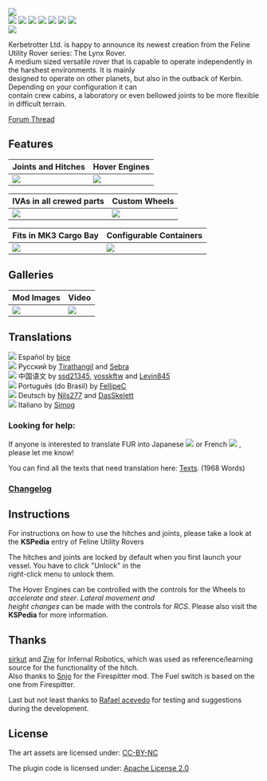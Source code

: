 ![](http://i.imgur.com/HYWMzVh.png)  
![](https://i.imgur.com/pCUz5E2.png) ![](http://i.imgur.com/cXO4NUi.png) ![](http://i.imgur.com/mFRcn0a.png) ![](http://i.imgur.com/JyqfJ1P.png) ![](https://i.imgur.com/bYvpByj.png) ![](http://i.imgur.com/SuHOnKm.png) ![](https://i.imgur.com/qg9rZcs.png)  
![](https://i.imgur.com/De1xAAr.png)

Kerbetrotter Ltd. is happy to announce its newest creation from the Feline Utility Rover series: The Lynx Rover.  
A medium sized versatile rover that is capable to operate independently in the harshest environments. It is mainly  
designed to operate on other planets, but also in the outback of Kerbin. Depending on your configuration it can  
contain crew cabins, a laboratory or even bellowed joints to be more flexible in difficult terrain.  

[Forum Thread](http://forum.kerbalspaceprogram.com/index.php?/topic/155344-1) 

<!---![](http://i.imgur.com/O762Vfm.png)--->

## Features 
| **Joints and Hitches** | **Hover Engines** |
| --- | --- |
| ![](https://i.imgur.com/SCRvDGp.png) | ![](https://i.imgur.com/3964qdW.png) |

| **IVAs in all crewed parts** | **Custom Wheels** |
| --- | --- |
| ![](https://i.imgur.com/9PlNz1W.png) | ![](https://i.imgur.com/jSagDaW.png) |

| **Fits in MK3 Cargo Bay** | **Configurable Containers** |
| --- | --- |
| ![](https://i.imgur.com/LwO6Sua.png) | ![](https://i.imgur.com/YjXvbXj.png) |


<!---![](http://i.imgur.com/O762Vfm.png)--->

## Galleries 
| **Mod Images** | **Video** |
| --- | --- |
| [![](https://i.imgur.com/GLoSHTT.png)](http://imgur.com/a/fOPRK) | [![](https://i.imgur.com/NALenYi.png)](https://www.youtube.com/watch?v=nMHhR1amxVc)   |




<!---![](http://i.imgur.com/O762Vfm.png)--->  
## Translations  
![](http://i.imgur.com/cXO4NUi.png) Español by [bice](http://forum.kerbalspaceprogram.com/index.php?/profile/152599-bice/)  
![](http://i.imgur.com/mFRcn0a.png) Русский by [Tirathangil](https://github.com/Tirathangil) and [Sebra](https://forum.kerbalspaceprogram.com/index.php?/profile/174461-sebra/)  
![](http://i.imgur.com/JyqfJ1P.png) 中国语文 by [ssd21345](http://forum.kerbalspaceprogram.com/index.php?/profile/146209-ssd21345/), [vosskftw](http://forum.kerbalspaceprogram.com/index.php?/profile/175031-vosskftw/) and [Levin845](http://forum.kerbalspaceprogram.com/index.php?/profile/176530-levin845/)  
![](https://i.imgur.com/bYvpByj.png) Português (do Brasil) by [FellipeC](http://forum.kerbalspaceprogram.com/index.php?/profile/77983-fellipec/)  
![](http://i.imgur.com/SuHOnKm.png) Deutsch by [Nils277](http://forum.kerbalspaceprogram.com/index.php?/profile/122414-nils277/) and [DasSkelett](https://github.com/DasSkelett)  
![](https://i.imgur.com/qg9rZcs.png) Italiano by [Simog](https://forum.kerbalspaceprogram.com/index.php?/profile/179328-simog/)  

### Looking for help:
If anyone is interested to translate FUR into Japanese ![](http://i.imgur.com/M93S44Z.png) or French ![](https://i.imgur.com/r27hbde.png) , please let me know!  

You can find all the texts that need translation here: [Texts](https://github.com/Nils277/FelineUtilityRovers/tree/master/Translation). (1968 Words)  

### [Changelog](https://github.com/Nils277/FelineUtilityRovers/blob/master/Changelog.md)

<!---![](http://i.imgur.com/O762Vfm.png)--->

## Instructions

For instructions on how to use the hitches and joints, please take a look at the **KSPedia** entry of Feline Utility Rovers

The hitches and joints are locked by default when you first launch your vessel. You have to click "Unlock" in the  
right-click menu to unlock them.

The Hover Engines can be controlled with the controls for the Wheels to *accelerate and steer*. *Lateral movement and  
height changes* can be made with the controls for *RCS*. Please also visit the **KSPedia** for more information.

<!---![](http://i.imgur.com/O762Vfm.png)--->
## Thanks

[sirkut](http://forum.kerbalspaceprogram.com/index.php?/profile/57229-sirkut/) and [Ziw](http://forum.kerbalspaceprogram.com/index.php?/profile/135292-ziw/) for Infernal Robotics, which was used as reference/learning source for the functionality of the hitch.  
Also thanks to [Snjo](http://forum.kerbalspaceprogram.com/index.php?/profile/57198-snjo/) for the Firespitter mod. The Fuel switch is based on the one from Firespitter.  

Last but not least thanks to [Rafael acevedo](http://forum.kerbalspaceprogram.com/index.php?/profile/84946-rafael-acevedo/) for testing and suggestions during the development.

## License
The art assets are licensed under:
[CC-BY-NC](https://creativecommons.org/licenses/by-nc/4.0/)

The plugin code is licensed under: 
[Apache License 2.0](http://www.apache.org/licenses/LICENSE-2.0.html)
